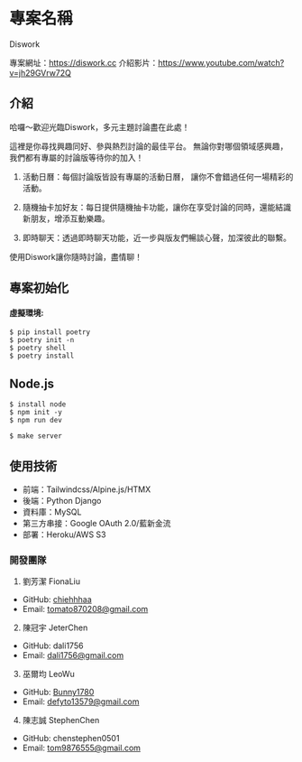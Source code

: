 # 專案名稱
Diswork

專案網址：https://diswork.cc
介紹影片：https://www.youtube.com/watch?v=jh29GVrw72Q

## 介紹
哈囉～歡迎光臨Diswork，多元主題討論盡在此處！

這裡是你尋找興趣同好、參與熱烈討論的最佳平台。
無論你對哪個領域感興趣，我們都有專屬的討論版等待你的加入！

1. 活動日曆：每個討論版皆設有專屬的活動日曆， 讓你不會錯過任何一場精彩的活動。

2. 隨機抽卡加好友：每日提供隨機抽卡功能，讓你在享受討論的同時，還能結識新朋友，增添互動樂趣。

3. 即時聊天：透過即時聊天功能，近一步與版友們暢談心聲，加深彼此的聯繫。

使用Diswork讓你隨時討論，盡情聊！
   

## 專案初始化
#### 虛擬環境:
```
$ pip install poetry
$ poetry init -n
$ poetry shell
$ poetry install
```
## Node.js
```
$ install node
$ npm init -y
$ npm run dev
```
```
$ make server
```

## 使用技術
- 前端：Tailwindcss/Alpine.js/HTMX
- 後端：Python Django
- 資料庫：MySQL
- 第三方串接：Google OAuth 2.0/藍新金流
- 部署：Heroku/AWS S3

### 開發團隊
1. 劉芳潔 FionaLiu
  - GitHub: [chiehhhaa](https://github.com/chiehhhaa)
  - Email: tomato870208@gmail.com
2. 陳冠宇 JeterChen
  - GitHub: dali1756
  - Email: dali1756@gmail.com
3. 巫爾均 LeoWu
  - GitHub: [Bunny1780](https://github.com/Bunny1780)
  - Email: defyto13579@gmail.com
4. 陳志誠 StephenChen
  - GitHub: chenstephen0501
  - Email: tom9876555@gmail.com

